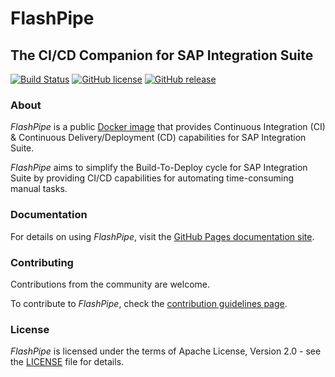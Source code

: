 # FlashPipe
## The CI/CD Companion for SAP Integration Suite

[![Build Status](https://dev.azure.com/engswee/flashpipe/_apis/build/status/engswee.flashpipe?branchName=main)](https://dev.azure.com/engswee/flashpipe/_build/latest?definitionId=11&branchName=main)
[![GitHub license](https://img.shields.io/github/license/engswee/flashpipe)](https://github.com/engswee/flashpipe/blob/main/LICENSE)
[![GitHub release](https://img.shields.io/github/release/engswee/flashpipe.svg)](https://github.com/engswee/flashpipe/releases/latest)

### About
_FlashPipe_ is a public [Docker image](https://hub.docker.com/r/engswee/flashpipe) that provides Continuous Integration (CI) & Continuous Delivery/Deployment (CD) capabilities for SAP Integration Suite.

_FlashPipe_ aims to simplify the Build-To-Deploy cycle for SAP Integration Suite by providing CI/CD capabilities for automating time-consuming manual tasks.

### Documentation
For details on using _FlashPipe_, visit the [GitHub Pages documentation site](https://engswee.github.io/flashpipe/).

### Contributing
Contributions from the community are welcome.

To contribute to _FlashPipe_, check the [contribution guidelines page](CONTRIBUTING.md).  

### License
_FlashPipe_ is licensed under the terms of Apache License, Version 2.0 - see the [LICENSE](LICENSE) file for details.
